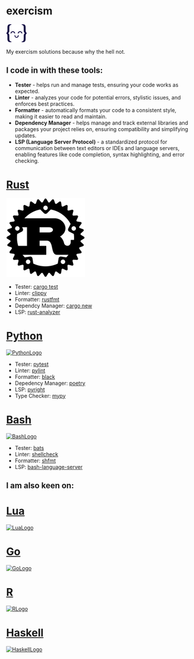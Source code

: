 # exercism
![exercismLogo](exercism-logo.svg)

My exercism solutions because why the hell not.

## I code in with these tools:
- **Tester** - helps run and manage tests, ensuring your code works as expected.
- **Linter** - analyzes your code for potential errors, stylistic issues, and enforces best practices.
- **Formatter** - automatically formats your code to a consistent style, making it easier to read and maintain.
- **Dependency Manager** - helps manage and track external libraries and packages your project relies on, ensuring compatibility and simplifying updates.
- **LSP (Language Server Protocol)** - a standardized protocol for communication between text editors or IDEs and language servers, enabling features like code completion, syntax highlighting, and error checking.

# [Rust](https://exercism.org/tracks/rust)
[![RustLogo](https://raw.githubusercontent.com/rust-lang/rust-artwork/master/logo/rust-logo-blk.svg)](https://exercism.org/tracks/rust)
- Tester: [cargo test](https://github.com/rust-lang/cargo)
- Linter: [clippy](https://github.com/rust-lang/rust-clippy)
- Formatter: [rustfmt](https://github.com/rust-lang/rustfmt)
- Dependcy Manager: [cargo new](https://github.com/rust-lang/cargo)
- LSP: [rust-analyzer](https://github.com/rust-lang/rust-analyzer)

# [Python](https://exercism.org/tracks/python)
[![PythonLogo](https://s3.dualstack.us-east-2.amazonaws.com/pythondotorg-assets/media/files/python-logo-only.svg)](https://exercism.org/tracks/python)
- Tester: [pytest](https://github.com/pytest-dev/pytest)
- Linter: [pylint](https://github.com/PyCQA/pylint)
- Formatter: [black](https://github.com/psf/black)
- Depedency Manager: [poetry](https://github.com/python-poetry/poetry)
- LSP: [pyright](https://github.com/microsoft/pyright)
- Type Checker: [mypy](https://github.com/python/mypy)

# [Bash](https://exercism.org/tracks/bash)
[![BashLogo](https://bashlogo.com/img/logo/svg/full_colored_light.svg)](https://exercism.org/tracks/bash)
- Tester: [bats](https://github.com/sstephenson/bats)
- Linter: [shellcheck](https://github.com/koalaman/shellcheck)
- Formatter: [shfmt](https://github.com/mvdan/sh)
- LSP: [bash-language-server](https://github.com/bash-lsp/bash-language-server)

## I am also keen on:

# [Lua](https://exercism.org/tracks/lua)
[![LuaLogo](https://github.com/abrahamcalf/programming-languages-logos/raw/master/src/lua/lua.svg)](https://exercism.org/tracks/lua)

# [Go](https://exercism.org/tracks/go)
[![GoLogo](https://go.dev/blog/go-brand/Go-Logo/SVG/Go-Logo_Blue.svg)](https://exercism.org/tracks/go)

# [R](https://exercism.org/tracks/r)
[![RLogo](https://www.r-project.org/logo/Rlogo.svg)](https://exercism.org/tracks/r)

# [Haskell](https://exercism.org/tracks/haskell)
[![HaskellLogo](https://raw.githubusercontent.com/abrahamcalf/programming-languages-logos/master/src/haskell/haskell.svg)](https://exercism.org/tracks/haskell)
